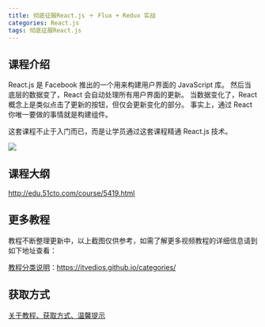 ```yaml
---
title: 彻底征服React.js ＋ Flux + Redux 实战
categories: React.js
tags: 彻底征服React.js
---
```


## 课程介绍

React.js 是 Facebook 推出的一个用来构建用户界面的 JavaScript 库。 然后当底层的数据变了，React 会自动处理所有用户界面的更新。 当数据变化了，React 概念上是类似点击了更新的按钮，但仅会更新变化的部分。 事实上，通过 React 你唯一要做的事情就是构建组件。

这套课程不止于入门而已，而是让学员通过这套课程精通 React.js 技术。

![](http://oqn6ggw87.bkt.clouddn.com/彻底征服React.js.png)

<!--more-->

## 课程大纲

http://edu.51cto.com/course/5419.html

## 更多教程

教程不断整理更新中，以上截图仅供参考，如需了解更多视频教程的详细信息请到如下地址查看：

[教程分类说明](https://itvedios.github.io/categories/)：<https://itvedios.github.io/categories/>

## 获取方式

[关于教程、获取方式、温馨提示](https://itvedios.github.io/about/)